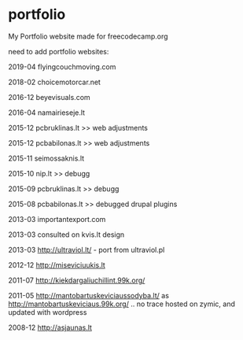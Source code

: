 # portfolio

My Portfolio website made for freecodecamp.org

need to add portfolio websites:

2019-04 flyingcouchmoving.com

2018-02 choicemotorcar.net

2016-12 beyevisuals.com

2016-04 namairieseje.lt

2015-12 pcbruklinas.lt >> web adjustments

2015-12 pcbabilonas.lt >> web adjustments

2015-11 seimossaknis.lt

2015-10 nip.lt >> debugg

2015-09 pcbruklinas.lt >> debugg

2015-08 pcbabilonas.lt >>  debugged drupal plugins

2013-03 importantexport.com

2013-03 consulted on kvis.lt design

2013-03 http://ultraviol.lt/ - port from ultraviol.pl

2012-12 http://miseviciuukis.lt

2011-07 http://kiekdargaliuchillint.99k.org/

2011-05 http://mantobartuskeviciaussodyba.lt/ as http://mantobartuskeviciaus.99k.org/ .. no trace hosted on zymic, and updated with wordpress

2008-12 http://asjaunas.lt





